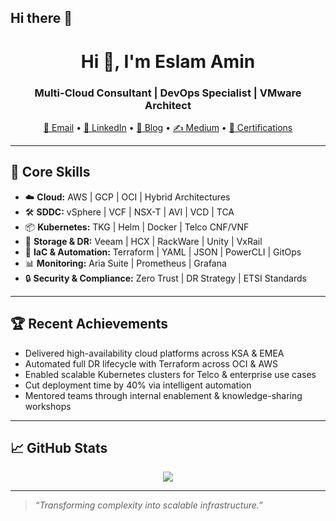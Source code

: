 ## Hi there 👋

<h1 align="center">Hi 👋, I'm Eslam Amin</h1>
<h3 align="center">Multi-Cloud Consultant | DevOps Specialist | VMware Architect</h3>

<p align="center">
  <a href="mailto:eslamabdelnaser9@gmail.com">📧 Email</a> •
  <a href="https://www.linkedin.com/in/eslam-amin-7a0079bb/">💼 LinkedIn</a> •
  <a href="https://cloudswifttech.wordpress.com">📝 Blog</a> •
  <a href="https://medium.com/@EslamAmin93">✍️ Medium</a> •
  <a href="https://www.credly.com/users/eslam-amin.6f847d18">📜 Certifications</a>
</p>

---

## 🔧 Core Skills

- ☁️ **Cloud:** AWS | GCP | OCI | Hybrid Architectures  
- 🛠 **SDDC:** vSphere | VCF | NSX-T | AVI | VCD | TCA  
- 📦 **Kubernetes:** TKG | Helm | Docker | Telco CNF/VNF  
- 💾 **Storage & DR:** Veeam | HCX | RackWare | Unity | VxRail  
- 📄 **IaC & Automation:** Terraform | YAML | JSON | PowerCLI | GitOps  
- 📊 **Monitoring:** Aria Suite | Prometheus | Grafana  
- 🔒 **Security & Compliance:** Zero Trust | DR Strategy | ETSI Standards  

---

## 🏆 Recent Achievements

- Delivered high-availability cloud platforms across KSA & EMEA  
- Automated full DR lifecycle with Terraform across OCI & AWS  
- Enabled scalable Kubernetes clusters for Telco & enterprise use cases  
- Cut deployment time by 40% via intelligent automation  
- Mentored teams through internal enablement & knowledge-sharing workshops  

---

## 📈 GitHub Stats

<p align="center">
  <img src="https://github-readme-stats.vercel.app/api?username=0100085&show_icons=true&theme=github_dark" />
</p>

---

> _“Transforming complexity into scalable infrastructure.”_


<!--
**EslamAmin/EslamAmin** is a ✨ _special_ ✨ repository because its `README.md` (this file) appears on your GitHub profile.

Here are some ideas to get you started:

- 🔭 I’m currently working on ...
- 🌱 I’m currently learning ...
- 👯 I’m looking to collaborate on ...
- 🤔 I’m looking for help with ...
- 💬 Ask me about ...
- 📫 How to reach me: ...
- 😄 Pronouns: ...
- ⚡ Fun fact: ...
-->
